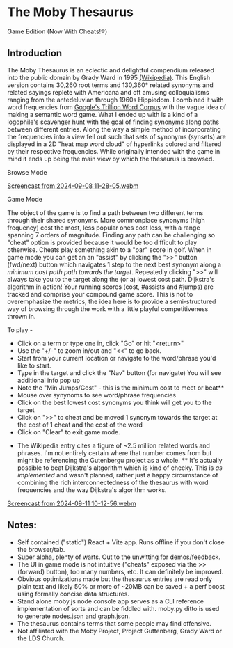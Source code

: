 # The Moby Thesaurus
Game Edition (Now With Cheats!®)

## Introduction

The Moby Thesaurus is an eclectic and delightful compendium released into the public domain by Grady Ward in 1995 [(Wikipedia)](https://en.wikipedia.org/wiki/Moby_Project). This English version contains 30,260 root terms and 130,360* related synonyms and related sayings replete with Americana and oft amusing colloquialisms ranging from the antedeluvian through 1960s Hippiedom. I combined it with word frequencies from [Google's Trillion Word Corpus](https://research.google/blog/all-our-n-gram-are-belong-to-you/) with the vague idea of making a semantic word game. What I ended up with is a kind of a logophile's scavenger hunt with the goal of finding synonyms along paths between different entries. Along the way a simple method of incorporating the frequencies into a view fell out such that sets of synonyms (synsets) are displayed in a 2D "heat map word cloud" of hyperlinks colored and filtered by their respective frequencies. While originally intended with the game in mind it ends up being the main view by which the thesaurus is browsed.


Browse Mode

[Screencast from 2024-09-08 11-28-05.webm](https://github.com/user-attachments/assets/ec5e2382-704e-48db-9706-78494dec9873)

Game Mode

The object of the game is to find a path between two different terms through their shared synonyms. More commonplace synonyms (high frequency) cost the most, less popular ones cost less, with a range spanning 7 orders of magnitude. Finding any path can be challenging so  "cheat" option is provided because it would be too difficult to play otherwise. Cheats play something akin to a "par" score in golf. When in game mode you can get an an "assist" by clicking the ">>" button (fwd/next) button which navigates 1 step to the next best synonym along a *minimum cost path path towards the target*.  Repeatedly clicking ">>" will always take you to the target along the (or a) lowest cost path. Dijkstra's algorithm in action! Your running scores (cost, #assists and  #jumps) are tracked and comprise your compound game score. This is not to overemphasize the metrics, the idea here is to provide a semi-structured way of browsing through the work with a little playful competitiveness thrown in. 


To play - 
- Click on a term or type one in, click "Go" or hit "\<return\>"
- Use the "+/-" to zoom in/out and "<<" to go back.
- Start from your current location or navigate to the word/phrase you'd like to start.
- Type in the target and click the "Nav" button (for navigate) You will see additional info pop up
- Note the "Min Jumps/Cost" - this is the minimum cost to meet or beat**
- Mouse over synynoms to see word/phrase frequencies
- Click on the best lowest cost synonyms you think will get you to the target
- Click on ">>" to cheat and be moved 1 synonym towards the target at the cost of 1 cheat and the cost of the word
- Click on "Clear" to exit game mode.

* The Wikipedia entry cites a figure of ~2.5 million related words and phrases.  I'm not entirely certain where that number comes from but might be referencing the Gutenbergu project as a whole.
** It's actually possible to beat Dijkstra's altgorithm which is kind of cheeky. This is *as implemented* and wasn't planned, rather just a happy circumstance of combining the rich interconnectedness of the thesaurus with word frequencies and the way Dijkstra's algorithm works.


[Screencast from 2024-09-11 10-12-56.webm](https://github.com/user-attachments/assets/b022f348-5793-42c9-881f-3f6793020eee)


## Notes:
- Self contained ("static") React + Vite app. Runs offline if you don't close the browser/tab.
- Super alpha, plenty of warts. Out to the unwitting for demos/feedback.
- The UI in game mode is not intuitive ("cheats" exposed via the >> (forward) button), too many numbers, etc. It can definitely be improved.
- Obvious optimizations made but the thesaurus entries are read only plain text and likely 50% or more of ~20MB can be saved + a perf boost using formally concise data structures.
- Stand alone moby.js node console app serves as a CLI reference implementation of sorts and can be fiddled with. moby.py ditto is used to generate nodes.json and graph.json.
- The thesaurus contains terms that some people may find offensive.
- Not affiliated with the Moby Project, Project Guttenberg, Grady Ward or the LDS Church.

  









